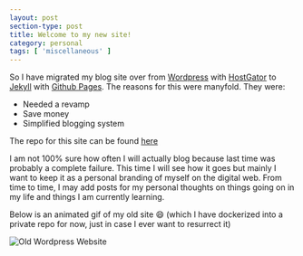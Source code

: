 ```yaml
---
layout: post
section-type: post
title: Welcome to my new site!
category: personal
tags: [ 'miscellaneous' ]
---
```


So I have migrated my blog site over from [Wordpress](https://wordpress.com/) with [HostGator](https://www.hostgator.com/)
to [Jekyll](https://jekyllrb.com/) with [Github Pages](https://pages.github.com/). The reasons for this were manyfold. They were:

-   Needed a revamp
-   Save money
-   Simplified blogging system

The repo for this site can be found <a href="https://github.com/wingy3181/wingy3181.github.io" target="\_blank">here</a>

I am not 100% sure how often I will actually blog because last time was probably a complete failure. This time I will see how it goes but
mainly I want to keep it as a personal branding of myself on the digital web. From time to time, I may add posts for my personal thoughts
on things going on in my life and things I am currently learning.

Below is an animated gif of my old site :smile: (which I have dockerized into a private repo for now, just in case I ever want to resurrect it)

![Old Wordpress Website](/img/posts/old-wordpress-website.gif)
